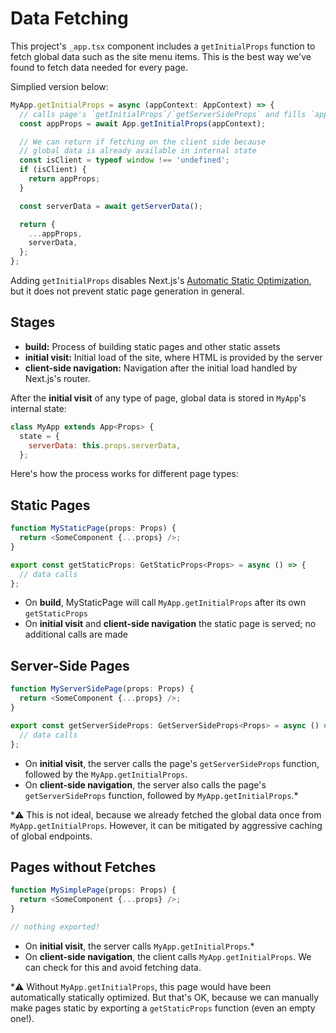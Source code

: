 # Data Fetching

This project's `_app.tsx` component includes a `getInitialProps` function to fetch global data such as the site menu items. This is the best way we've found to fetch data needed for every page.

Simplied version below:

```javascript
MyApp.getInitialProps = async (appContext: AppContext) => {
  // calls page's `getInitialProps`/`getServerSideProps` and fills `appProps.pageProps`
  const appProps = await App.getInitialProps(appContext);

  // We can return if fetching on the client side because
  // global data is already available in internal state
  const isClient = typeof window !== 'undefined';
  if (isClient) {
    return appProps;
  }

  const serverData = await getServerData();

  return {
    ...appProps,
    serverData,
  };
};
```

Adding `getInitialProps` disables Next.js's [Automatic Static Optimization](https://nextjs.org/docs/advanced-features/automatic-static-optimization), but it does not prevent static page generation in general.

## Stages

- **build:** Process of building static pages and other static assets
- **initial visit:** Initial load of the site, where HTML is provided by the server
- **client-side navigation:** Navigation after the initial load handled by Next.js's router.

After the **initial visit** of any type of page, global data is stored in `MyApp`'s internal state:

```javascript
class MyApp extends App<Props> {
  state = {
    serverData: this.props.serverData,
  };
```

Here's how the process works for different page types:

## Static Pages

```javascript
function MyStaticPage(props: Props) {
  return <SomeComponent {...props} />;
}

export const getStaticProps: GetStaticProps<Props> = async () => {
  // data calls
};
```

- On **build**, MyStaticPage will call `MyApp.getInitialProps` after its own `getStaticProps`
- On **initial visit** and **client-side navigation** the static page is served; no additional calls are made

## Server-Side Pages

```javascript
function MyServerSidePage(props: Props) {
  return <SomeComponent {...props} />;
}

export const getServerSideProps: GetServerSideProps<Props> = async () => {
  // data calls
};
```

- On **initial visit**, the server calls the page's `getServerSideProps` function, followed by the `MyApp.getInitialProps`.
- On **client-side navigation**, the server also calls the page's `getServerSideProps` function, followed by `MyApp.getInitialProps`.\*

\*⚠️ This is not ideal, because we already fetched the global data once from `MyApp.getInitialProps`. However, it can be mitigated by aggressive caching of global endpoints.

## Pages without Fetches

```javascript
function MySimplePage(props: Props) {
  return <SomeComponent {...props} />;
}

// nothing exported!
```

- On **initial visit**, the server calls `MyApp.getInitialProps`.\*
- On **client-side navigation**, the client calls `MyApp.getInitialProps`. We can check for this and avoid fetching data.

\*⚠️ Without `MyApp.getInitialProps`, this page would have been automatically statically optimized. But that's OK, because we can manually make pages static by exporting a `getStaticProps` function (even an empty one!).

